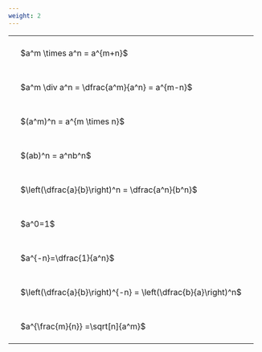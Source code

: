```yaml
---
weight: 2
---
```


<style type="text/css">
#T_87a2f th.col_heading {
  text-align: left;
  font-size: 1em;
}
#T_87a2f td {
  text-align: left;
  font-size: 1em;
  padding: 1.5em;
}
</style>
<table id="T_87a2f">
  <thead>
  </thead>
  <tbody>
    <tr>
      <td id="T_87a2f_row0_col0" class="data row0 col0" >$a^m \times a^n = a^{m+n}$</td>
    </tr>
    <tr>
      <td id="T_87a2f_row1_col0" class="data row1 col0" >$a^m \div a^n = \dfrac{a^m}{a^n} = a^{m-n}$</td>
    </tr>
    <tr>
      <td id="T_87a2f_row2_col0" class="data row2 col0" >$(a^m)^n = a^{m \times n}$</td>
    </tr>
    <tr>
      <td id="T_87a2f_row3_col0" class="data row3 col0" >$(ab)^n = a^nb^n$</td>
    </tr>
    <tr>
      <td id="T_87a2f_row4_col0" class="data row4 col0" >$\left(\dfrac{a}{b}\right)^n = \dfrac{a^n}{b^n}$</td>
    </tr>
    <tr>
      <td id="T_87a2f_row5_col0" class="data row5 col0" >$a^0=1$</td>
    </tr>
    <tr>
      <td id="T_87a2f_row6_col0" class="data row6 col0" >$a^{-n}=\dfrac{1}{a^n}$</td>
    </tr>
    <tr>
      <td id="T_87a2f_row7_col0" class="data row7 col0" >$\left(\dfrac{a}{b}\right)^{-n} = \left(\dfrac{b}{a}\right)^n$</td>
    </tr>
    <tr>
      <td id="T_87a2f_row8_col0" class="data row8 col0" >$a^{\frac{m}{n}} =\sqrt[n]{a^m}$</td>
    </tr>
  </tbody>
</table>
